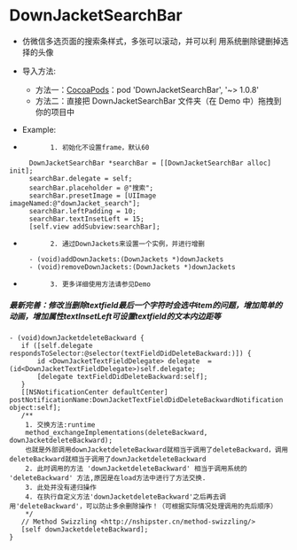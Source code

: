 # DownJacketSearchBar
* 仿微信多选页面的搜索条样式，多张可以滚动，并可以利
用系统删除键删掉选择的头像
* 导入方法:
    * 方法一：[CocoaPods][1]：pod 'DownJacketSearchBar', '~> 1.0.8'
    * 方法二：直接把 DownJacketSearchBar 文件夹（在 Demo 中）拖拽到你的项目中

* Example:
 *            1. 初始化不设置frame，默认60

 ``` objc
      DownJacketSearchBar *searchBar = [[DownJacketSearchBar alloc] init]; 
      searchBar.delegate = self;
      searchBar.placeholder = @"搜索";
      searchBar.presetImage = [UIImage imageNamed:@"downJacket_search"];
      searchBar.leftPadding = 10;
      searchBar.textInsetLeft = 15;
      [self.view addSubview:searchBar];
 ```
     
 *            2. 通过DownJackets来设置一个实例，并进行增删
 
 ``` objctextF
      - (void)addDownJackets:(DownJackets *)downJackets
      - (void)removeDownJackets:(DownJackets *)downJackets
 ```
 *            3. 更多详细使用方法请参见Demo

##### 最新完善：修改当删除textfield最后一个字符时会选中item的问题，增加简单的动画，增加属性textInsetLeft可设置textfield的文本内边距等
 
 ``` objc
- (void)downJacketdeleteBackward {
    if ([self.delegate respondsToSelector:@selector(textFieldDidDeleteBackward:)]) {
        id <DownJacketTextFieldDelegate> delegate  = (id<DownJacketTextFieldDelegate>)self.delegate;
        [delegate textFieldDidDeleteBackward:self];
    }
    [[NSNotificationCenter defaultCenter] postNotificationName:DownJacketTextFieldDidDeleteBackwardNotification object:self];
    /**
     1. 交换方法:runtime
     method_exchangeImplementations(deleteBackward, downJacketdeleteBackward);
     也就是外部调用downJacketdeleteBackward就相当于调用了deleteBackward，调用deleteBackward就相当于调用了downJacketdeleteBackward
     2. 此时调用的方法 'downJacketdeleteBackward' 相当于调用系统的 'deleteBackward' 方法,原因是在load方法中进行了方法交换.
     3. 此处并没有递归操作
     4. 在执行自定义方法'downJacketdeleteBackward'之后再去调用'deleteBackward'，可以防止多余删除操作！（可根据实际情况处理调用的先后顺序）
     */
    // Method Swizzling <http://nshipster.cn/method-swizzling/>
    [self downJacketdeleteBackward];
}
```

[1]: https://cocoapods.org "CocoaPods" 
